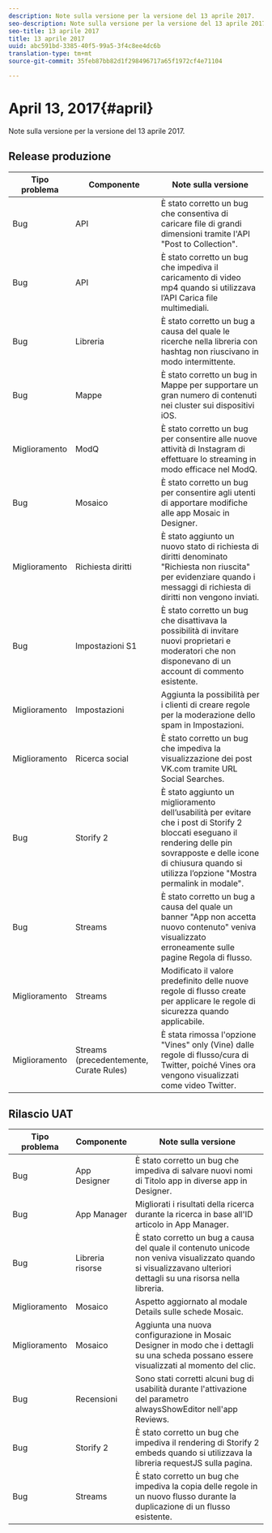 ```yaml
---
description: Note sulla versione per la versione del 13 aprile 2017.
seo-description: Note sulla versione per la versione del 13 aprile 2017.
seo-title: 13 aprile 2017
title: 13 aprile 2017
uuid: abc591bd-3385-40f5-99a5-3f4c8ee4dc6b
translation-type: tm+mt
source-git-commit: 35feb87bb82d1f298496717a65f1972cf4e71104

---
```



# April 13, 2017{#april}

Note sulla versione per la versione del 13 aprile 2017.

## Release produzione

| **Tipo problema** | **Componente** | **Note sulla versione** |
|---|---|---|
| Bug | API | È stato corretto un bug che consentiva di caricare file di grandi dimensioni tramite l'API "Post to Collection". |
| Bug | API | È stato corretto un bug che impediva il caricamento di video mp4 quando si utilizzava l’API Carica file multimediali. |
| Bug | Libreria | È stato corretto un bug a causa del quale le ricerche nella libreria con hashtag non riuscivano in modo intermittente. |
| Bug | Mappe | È stato corretto un bug in Mappe per supportare un gran numero di contenuti nei cluster sui dispositivi iOS. |
| Miglioramento | ModQ | È stato corretto un bug per consentire alle nuove attività di Instagram di effettuare lo streaming in modo efficace nel ModQ. |
| Bug | Mosaico | È stato corretto un bug per consentire agli utenti di apportare modifiche alle app Mosaic in Designer. |
| Miglioramento | Richiesta diritti | È stato aggiunto un nuovo stato di richiesta di diritti denominato "Richiesta non riuscita" per evidenziare quando i messaggi di richiesta di diritti non vengono inviati. |
| Bug | Impostazioni S1 | È stato corretto un bug che disattivava la possibilità di invitare nuovi proprietari e moderatori che non disponevano di un account di commento esistente. |
| Miglioramento | Impostazioni | Aggiunta la possibilità per i clienti di creare regole per la moderazione dello spam in Impostazioni. |
| Miglioramento | Ricerca social | È stato corretto un bug che impediva la visualizzazione dei post VK.com tramite URL Social Searches. |
| Bug | Storify 2 | È stato aggiunto un miglioramento dell’usabilità per evitare che i post di Storify 2 bloccati eseguano il rendering delle pin sovrapposte e delle icone di chiusura quando si utilizza l’opzione "Mostra permalink in modale". |
| Bug | Streams | È stato corretto un bug a causa del quale un banner "App non accetta nuovo contenuto" veniva visualizzato erroneamente sulle pagine Regola di flusso. |
| Miglioramento | Streams | Modificato il valore predefinito delle nuove regole di flusso create per applicare le regole di sicurezza quando applicabile. |
| Miglioramento | Streams (precedentemente, Curate Rules) | È stata rimossa l'opzione "Vines" only (Vine) dalle regole di flusso/cura di Twitter, poiché Vines ora vengono visualizzati come video Twitter. |

## Rilascio UAT

| **Tipo problema** | **Componente** | **Note sulla versione** |
|---|---|---|
| Bug | App Designer | È stato corretto un bug che impediva di salvare nuovi nomi di Titolo app in diverse app in Designer. |
| Bug | App Manager | Migliorati i risultati della ricerca durante la ricerca in base all'ID articolo in App Manager. |
| Bug | Libreria risorse | È stato corretto un bug a causa del quale il contenuto unicode non veniva visualizzato quando si visualizzavano ulteriori dettagli su una risorsa nella libreria. |
| Miglioramento | Mosaico | Aspetto aggiornato al modale Details sulle schede Mosaic. |
| Miglioramento | Mosaico | Aggiunta una nuova configurazione in Mosaic Designer in modo che i dettagli su una scheda possano essere visualizzati al momento del clic. |
| Bug | Recensioni | Sono stati corretti alcuni bug di usabilità durante l'attivazione del parametro alwaysShowEditor nell'app Reviews. |
| Bug | Storify 2 | È stato corretto un bug che impediva il rendering di Storify 2 embeds quando si utilizzava la libreria requestJS sulla pagina. |
| Bug | Streams | È stato corretto un bug che impediva la copia delle regole in un nuovo flusso durante la duplicazione di un flusso esistente. |

